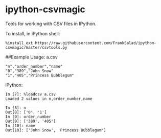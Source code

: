ipython-csvmagic
================

Tools for working with CSV files in IPython.

To install, in iPython shell:
```
%install_ext https://raw.githubusercontent.com/FrankSalad/ipython-csvmagic/master/csvtools.py
```

##Example Usage:
a.csv
```
"n","order_number","name"
"0","389","John Snow"
"1","405","Princess Bubblegum"
```

iPython:
```
In [7]: %loadcsv a.csv
Loaded 2 values in n,order_number,name

In [8]: n
Out[8]: ['0', '1']
In [9]: order_number
Out[9]: ['389', '405']
In [10]: name
Out[10]: ['John Snow', 'Princess Bubblegum']
```
